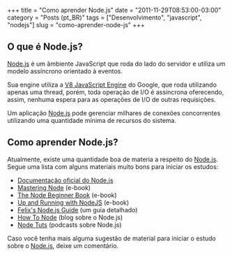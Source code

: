 +++
title = "Como aprender Node.js"
date = "2011-11-29T08:53:00-03:00"
category = "Posts (pt_BR)"
tags = ["Desenvolvimento", "javascript", "nodejs"]
slug = "como-aprender-node-js"
+++

## O que é Node.js?

[Node.js](http://nodejs.org/) é um âmbiente JavaScript que roda do lado do
servidor e utiliza um modelo assíncrono orientado à eventos.

Sua engine utiliza a [V8 JavaScript Engine](http://code.google.com/p/v8/) do
Google, que roda utilizando apenas uma thread, porém, toda operação de I/O é
assíncrona oferecendo, assim, nenhuma espera para as operações de I/O de outras
requisições.

Um aplicação [Node.js](http://nodejs.org/) pode gerenciar milhares de conexões
concorrentes utilizando uma quantidade mínima de recursos do sistema.

## Como aprender Node.js?

Atualmente, existe uma quantidade boa de materia a respeito
do [Node.js](http://nodejs.org/). Segue uma lista com alguns materiais muito
bons para iniciar os estudos:

- [Documentação oficial do Node.js](http://nodejs.org/docs/)
- [Mastering Node](http://visionmedia.github.com/masteringnode/) (e-book)
- [The Node Beginner Book](http://nodebeginner.org/) (e-book)
- [Up and Running with NodeJS](http://ofps.oreilly.com/titles/9781449398583/) (e-book)
- [Felix's Node.js Guide](http://nodeguide.com/) (um guia detalhado)
- [How To Node](http://howtonode.org/) (blog sobre o Node.js)
- [Node Tuts](http://nodetuts.com/) (podcasts sobre Node.js)


Caso você tenha mais alguma sugestão de material para iniciar o estudo sobre o
[Node.js](http://nodejs.org/), deixe um comentário.
